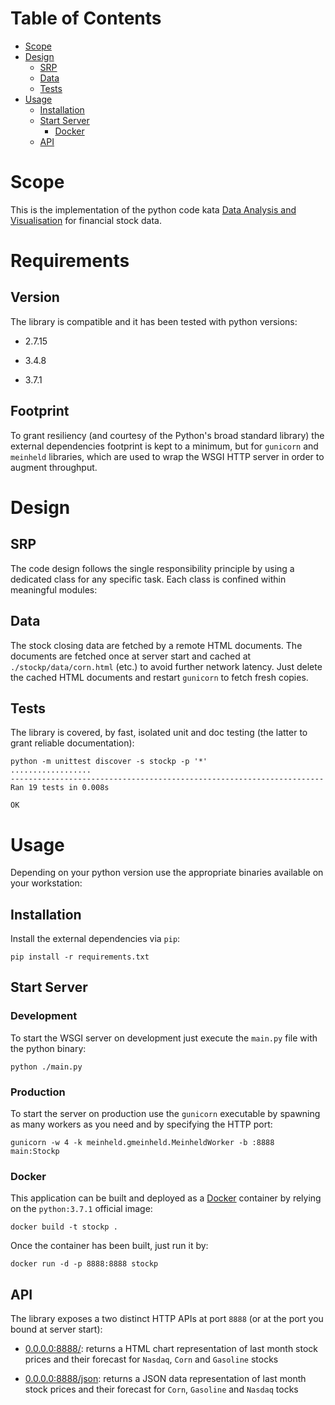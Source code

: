 # Table of Contents
* [Scope](#scope)
* [Design](#design)
  * [SRP](#srp)
  * [Data](#data)
  * [Tests](#tests)
* [Usage](#usage)
  * [Installation](#installation)
  * [Start Server](#start-server)
    * [Docker](#docker)
  * [API](#api)

# Scope
This is the implementation of the python code kata [Data Analysis and Visualisation](https://bitbucket.org/costajob/stock_prices/src/master/OBJECTIVES.md) for financial stock data.

# Requirements

## Version
The library is compatible and it has been tested with python versions:

* 2.7.15

* 3.4.8

* 3.7.1 

## Footprint
To grant resiliency (and courtesy of the Python's broad standard library) the external dependencies footprint is kept to a minimum, but for `gunicorn` and `meinheld` libraries, which are used to wrap the WSGI HTTP server in order to augment throughput.

# Design

## SRP
The code design follows the single responsibility principle by using a dedicated class for any specific task. Each class is confined within meaningful modules:

## Data
The stock closing data are fetched by a remote HTML documents. The documents are fetched once at server start and cached at `./stockp/data/corn.html` (etc.) to avoid further network latency. Just delete the cached HTML documents and restart `gunicorn` to fetch fresh copies.

## Tests
The library is covered, by fast, isolated unit and doc testing (the latter to grant reliable documentation):
```shell
python -m unittest discover -s stockp -p '*'
..................
----------------------------------------------------------------------
Ran 19 tests in 0.008s

OK
```

# Usage
Depending on your python version use the appropriate binaries available on your workstation:

## Installation
Install the external dependencies via `pip`:
```shell
pip install -r requirements.txt
```

## Start Server

### Development
To start the WSGI server on development just execute the `main.py` file with the python binary:
```shell
python ./main.py
```

### Production
To start the server on production use the `gunicorn` executable by spawning as many workers as you need and by specifying the HTTP port:
```shell
gunicorn -w 4 -k meinheld.gmeinheld.MeinheldWorker -b :8888 main:Stockp
```
### Docker
This application can be built and deployed as a [Docker](https://www.docker.com/) container by relying on the `python:3.7.1` official image:
```shell
docker build -t stockp .
```

Once the container has been built, just run it by:
```shell
docker run -d -p 8888:8888 stockp
```

## API
The library exposes a two distinct HTTP APIs at port `8888` (or at the port you bound at server start): 

* [0.0.0.0:8888/](http://0.0.0.0:8888/): returns a HTML chart representation of last month stock prices and their forecast for `Nasdaq`, `Corn` and `Gasoline` stocks

* [0.0.0.0:8888/json](http://0.0.0.0:8888/json): returns a JSON data representation of last month stock prices and their forecast for `Corn`, `Gasoline` and `Nasdaq` 
tocks


